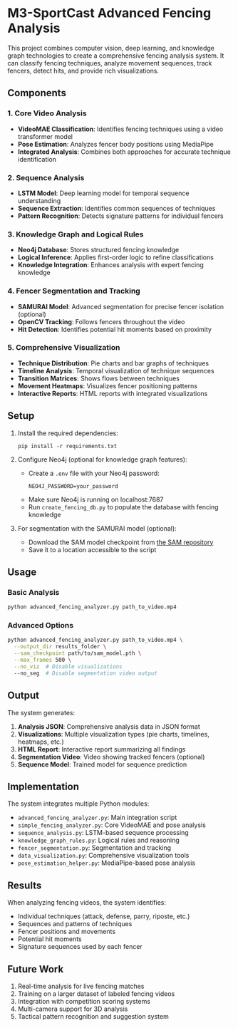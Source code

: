 # M3-SportCast Advanced Fencing Analysis

This project combines computer vision, deep learning, and knowledge graph technologies to create a comprehensive fencing analysis system. It can classify fencing techniques, analyze movement sequences, track fencers, detect hits, and provide rich visualizations.

## Components

### 1. Core Video Analysis
- **VideoMAE Classification**: Identifies fencing techniques using a video transformer model
- **Pose Estimation**: Analyzes fencer body positions using MediaPipe
- **Integrated Analysis**: Combines both approaches for accurate technique identification

### 2. Sequence Analysis
- **LSTM Model**: Deep learning model for temporal sequence understanding
- **Sequence Extraction**: Identifies common sequences of techniques
- **Pattern Recognition**: Detects signature patterns for individual fencers

### 3. Knowledge Graph and Logical Rules
- **Neo4j Database**: Stores structured fencing knowledge
- **Logical Inference**: Applies first-order logic to refine classifications
- **Knowledge Integration**: Enhances analysis with expert fencing knowledge

### 4. Fencer Segmentation and Tracking
- **SAMURAI Model**: Advanced segmentation for precise fencer isolation (optional)
- **OpenCV Tracking**: Follows fencers throughout the video
- **Hit Detection**: Identifies potential hit moments based on proximity

### 5. Comprehensive Visualization
- **Technique Distribution**: Pie charts and bar graphs of techniques
- **Timeline Analysis**: Temporal visualization of technique sequences
- **Transition Matrices**: Shows flows between techniques
- **Movement Heatmaps**: Visualizes fencer positioning patterns
- **Interactive Reports**: HTML reports with integrated visualizations

## Setup

1. Install the required dependencies:
   ```
   pip install -r requirements.txt
   ```

2. Configure Neo4j (optional for knowledge graph features):
   - Create a `.env` file with your Neo4j password:
     ```
     NEO4J_PASSWORD=your_password
     ```
   - Make sure Neo4j is running on localhost:7687
   - Run `create_fencing_db.py` to populate the database with fencing knowledge

3. For segmentation with the SAMURAI model (optional):
   - Download the SAM model checkpoint from [the SAM repository](https://github.com/facebookresearch/segment-anything)
   - Save it to a location accessible to the script

## Usage

### Basic Analysis

```bash
python advanced_fencing_analyzer.py path_to_video.mp4
```

### Advanced Options

```bash
python advanced_fencing_analyzer.py path_to_video.mp4 \
  --output_dir results_folder \
  --sam_checkpoint path/to/sam_model.pth \
  --max_frames 500 \
  --no_viz  # Disable visualizations
  --no_seg  # Disable segmentation video output
```

## Output

The system generates:

1. **Analysis JSON**: Comprehensive analysis data in JSON format
2. **Visualizations**: Multiple visualization types (pie charts, timelines, heatmaps, etc.)
3. **HTML Report**: Interactive report summarizing all findings
4. **Segmentation Video**: Video showing tracked fencers (optional)
5. **Sequence Model**: Trained model for sequence prediction

## Implementation

The system integrates multiple Python modules:
- `advanced_fencing_analyzer.py`: Main integration script
- `simple_fencing_analyzer.py`: Core VideoMAE and pose analysis
- `sequence_analysis.py`: LSTM-based sequence processing
- `knowledge_graph_rules.py`: Logical rules and reasoning
- `fencer_segmentation.py`: Segmentation and tracking
- `data_visualization.py`: Comprehensive visualization tools
- `pose_estimation_helper.py`: MediaPipe-based pose analysis

## Results

When analyzing fencing videos, the system identifies:
- Individual techniques (attack, defense, parry, riposte, etc.)
- Sequences and patterns of techniques
- Fencer positions and movements
- Potential hit moments
- Signature sequences used by each fencer

## Future Work

1. Real-time analysis for live fencing matches
2. Training on a larger dataset of labeled fencing videos
3. Integration with competition scoring systems
4. Multi-camera support for 3D analysis
5. Tactical pattern recognition and suggestion system
